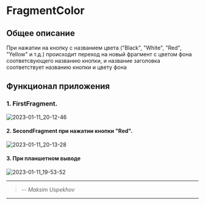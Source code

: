 # FragmentColor

## Общее описание
При нажатии на кнопку с названием цвета ("Black", "White", "Red", "Yellow" и т.д.)
происходит переход на новый фрагмент с цветом фона соответсвующего названию кнопки,
и название заголовка соответствует названию кнопки и цвету фона

## Функционал приложения

### 1. FirstFragment.  

![2023-01-11_20-12-46](https://user-images.githubusercontent.com/72340612/211883384-8598c7a8-1184-4b32-b2d8-9f96bca2cf9e.jpg)

#### 2. SecondFragment при нажатии кнопки "Red". 

![2023-01-11_20-13-28](https://user-images.githubusercontent.com/72340612/211883580-f7c1a615-3844-4323-9bfd-153c8e0ece18.jpg)

#### 3. При планшетном выводе

![2023-01-11_19-53-52](https://user-images.githubusercontent.com/72340612/211883730-2f02e3c1-7e20-42f2-ba10-819f058f96cc.jpg)


----

> -- <cite>Maksim Uspekhov</cite>

----
